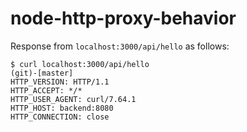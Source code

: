 # node-http-proxy-behavior

Response from `localhost:3000/api/hello` as follows:

```shell
$ curl localhost:3000/api/hello                                                                                                                                                 (git)-[master]
HTTP_VERSION: HTTP/1.1
HTTP_ACCEPT: */*
HTTP_USER_AGENT: curl/7.64.1
HTTP_HOST: backend:8080
HTTP_CONNECTION: close
```
